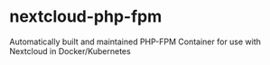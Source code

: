 # nextcloud-php-fpm
Automatically built and maintained PHP-FPM Container for use with Nextcloud in Docker/Kubernetes
